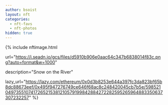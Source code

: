 ```yaml
---
author: bsoist
layout: nft
categories:
  - nft-favs
  - nft-photos
hidden: true
---
```

{% include nftimage.html 

url="https://i.seadn.io/gcs/files/d5910b906e0aac64c347b6838014f83c.png?auto=format&w=1000" 

description="Snow on the River" 

lazy_url="https://lazy.com/ethereum/0x0d3b8253e644a397fc3da823bf65b8dc88673eef/0x495f947276749ce646f68ac8c248420045cb7b5e/5985210497355107417265215381210579199842884272282595265964883350637307232257" %}

